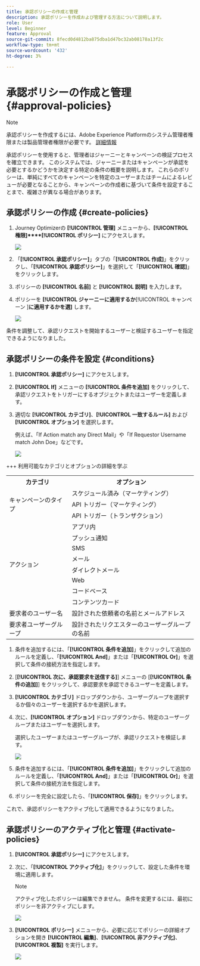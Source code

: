 ```yaml
---
title: 承認ポリシーの作成と管理
description: 承認ポリシーを作成および管理する方法について説明します。
role: User
level: Beginner
feature: Approval
source-git-commit: 8fecd0d4812ba875dba1d47bc32ab08178a13f2c
workflow-type: tm+mt
source-wordcount: '432'
ht-degree: 3%

---
```



# 承認ポリシーの作成と管理 {#approval-policies}

>[!NOTE]
>
>承認ポリシーを作成するには、Adobe Experience Platformのシステム管理者権限または製品管理者権限が必要です。 [詳細情報](https://experienceleague.adobe.com/en/docs/experience-platform/access-control/home)

承認ポリシーを使用すると、管理者はジャーニーとキャンペーンの検証プロセスを確立できます。 このシステムでは、ジャーニーまたはキャンペーンが承認を必要とするかどうかを決定する特定の条件の概要を説明します。 これらのポリシーは、単純にすべてのキャンペーンを特定のユーザーまたはチームによるレビューが必要となることから、キャンペーンの作成者に基づいて条件を設定することまで、複雑さが異なる場合があります。

## 承認ポリシーの作成 {#create-policies}

1. Journey Optimizerの **[!UICONTROL 管理]** メニューから、**[!UICONTROL 権限]****[!UICONTROL ポリシー]** にアクセスします。

   ![](assets/policy_create_1.png)

1. 「**[!UICONTROL 承認ポリシー]**」タブの「**[!UICONTROL 作成]**」をクリックし、「**[!UICONTROL 承認ポリシー]**」を選択して「**[!UICONTROL 確認]**」をクリックします。

1. ポリシーの **[!UICONTROL 名前]** と **[!UICONTROL 説明]** を入力します。

1. ポリシーを **[!UICONTROL ジャーニーに適用するか**[!UICONTROL  キャンペーン ]**に適用するかを選]** します。

   ![](assets/policy_create_2.png)

条件を調整して、承認リクエストを開始するユーザーと検証するユーザーを指定できるようになりました。

## 承認ポリシーの条件を設定 {#conditions}

1. **[!UICONTROL 承認ポリシー]** にアクセスします。

1. **[!UICONTROL If]** メニューの **[!UICONTROL 条件を追加]** をクリックして、承認リクエストをトリガーにするオブジェクトまたはユーザーを定義します。

1. 適切な **[!UICONTROL カテゴリ]**、**[!UICONTROL 一致するルール]** および **[!UICONTROL オプション]** を選択します。

   例えば、「If Action match any Direct Mail」や「If Requestor Username match John Doe」などです。

   ![](assets/policy_condition_1.png)

+++ 利用可能なカテゴリとオプションの詳細を学ぶ
   <table>
    <tr>
      <th>カテゴリ</th>
      <th>オプション</th>
    </tr>
    <tr>
      <td rowspan="3">キャンペーンのタイプ</td>
      <td>スケジュール済み（マーケティング）</td>
    </tr>
    <tr>
    <td>API トリガー（マーケティング）</td>
    </tr>
    <tr>
    <td>API トリガー（トランザクション）</td>
    </tr>
    <tr>
    <td rowspan="8">アクション</td>
    <td>アプリ内</td>
    </tr>
    <tr>
    <td>プッシュ通知</td>
   </tr>
    <tr>
    <td>SMS</td>
    </tr>
    <tr>
    <td>メール</td>
    </tr>
    <tr>
    <td>ダイレクトメール</td>
    </tr>
    <tr>
    <td>Web</td>
    </tr>
    <tr>
    <td>コードベース</td>
    </tr>
    <tr>
    <td>コンテンツカード</td>
    </tr>
    <tr>
    <td>要求者のユーザー名</td>
    <td>設計された依頼者の名前とメールアドレス</td>
    </tr>
    <tr>
    <td>要求者ユーザーグループ</td>
    <td>設計されたリクエスターのユーザーグループの名前</td>
    </tr>
    </table>


1. 条件を追加するには、「**[!UICONTROL 条件を追加]**」をクリックして追加のルールを定義し、「**[!UICONTROL And]**」または「**[!UICONTROL Or]**」を選択して条件の接続方法を指定します。

1. [**[!UICONTROL 次に、承認要求を送信する]**] メニューの [**[!UICONTROL 条件の追加]**] をクリックして、承認要求を承認できるユーザーを定義します。

1. **[!UICONTROL カテゴリ]** ドロップダウンから、ユーザーグループを選択するか個々のユーザーを選択するかを選択します。

1. 次に、**[!UICONTROL オプション]** ドロップダウンから、特定のユーザーグループまたはユーザーを選択します。

   選択したユーザーまたはユーザーグループが、承認リクエストを検証します。

   ![](assets/policy_condition_2.png)

1. 条件を追加するには、「**[!UICONTROL 条件を追加]**」をクリックして追加のルールを定義し、「**[!UICONTROL And]**」または「**[!UICONTROL Or]**」を選択して条件の接続方法を指定します。

1. ポリシーを完全に設定したら、「**[!UICONTROL 保存]**」をクリックします。

これで、承認ポリシーをアクティブ化して適用できるようになりました。

## 承認ポリシーのアクティブ化と管理 {#activate-policies}

1. **[!UICONTROL 承認ポリシー]** にアクセスします。

1. 次に、「**[!UICONTROL アクティブ化]**」をクリックして、設定した条件を環境に適用します。

   >[!NOTE]
   >
   >アクティブ化したポリシーは編集できません。 条件を変更するには、最初にポリシーを非アクティブにします。

   ![](assets/policy_activate_1.png)

1. **[!UICONTROL ポリシー]** メニューから、必要に応じてポリシーの詳細オプションを開き **[!UICONTROL 編集]**、**[!UICONTROL 非アクティブ化]**、**[!UICONTROL 複製]** を実行します。

   ![](assets/policy_activate_2.png)

